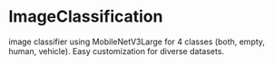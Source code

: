 # ImageClassification
image classifier using MobileNetV3Large for 4 classes (both, empty, human, vehicle). Easy customization for diverse datasets.
